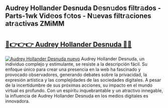## Audrey Hollander Desnuda D𝚎sn𝚞dos filtr𝚊dos - Parts-1wk Vid𝚎os f𝚘tos - N𝚞evas filtr𝚊ciones atr𝚊ctivas ZMiMM

# <h2><a href="http://mb8ux0.tromn.icu/?c=Audrey+Hollander+Desnuda">🔗👉👉👉 Audrey Hollander Desnuda 🔗🔗</a></h2>

[![Audrey Hollander Desnuda nuevo](https://i.imgur.com/pEAQMta.gif)](http://mb8ux0.tromn.icu/?c=Audrey+Hollander+Desnuda)
Audrey Hollander Desnuda, un individuo complejo y estimulante, se resiste a la descripción fácil. Su enfoque único para crear una presencia en la web ha fascinado y provocado observadores, generando debates sobre la privacidad, la expresión artística y las complejidades de las sociedades digitales. A pesar de la incertidumbre de sus próximas acciones, su impacto en el mundo virtual es profundo. Con un espíritu inquebrantable y un atractivo innegable, la influencia de Audrey Hollander Desnuda en los medios digitales es innovadora.
